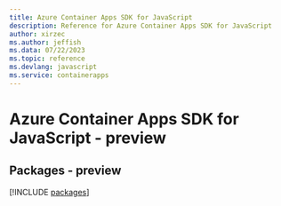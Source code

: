 ```yaml
---
title: Azure Container Apps SDK for JavaScript
description: Reference for Azure Container Apps SDK for JavaScript
author: xirzec
ms.author: jeffish
ms.data: 07/22/2023
ms.topic: reference
ms.devlang: javascript
ms.service: containerapps
---
```

# Azure Container Apps SDK for JavaScript - preview
## Packages - preview
[!INCLUDE [packages](container-apps-index.md)]